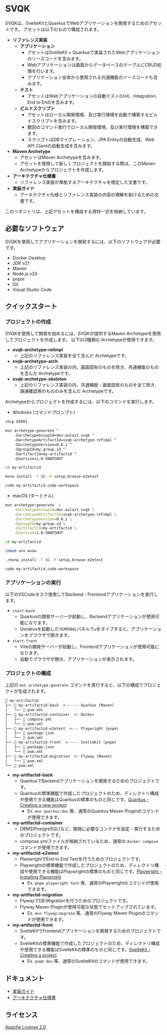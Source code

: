 # SVQK

SVQKは、SvelteKitとQuarkusでWebアプリケーションを開発するためのアセットです。
アセットは以下のもので構成されます。

- **リファレンス実装**
  - **アプリケーション**
    - アセットはSvelteKit + Quarkusで実装されたWebアプリケーションのソースコードを含みます。
    - Webアプリケーションは画面からデータベースのテーブルにCRUD処理を行います。
    - アプリケーション全体から使用される共通機能のソースコードも含みます。
  - **テスト**
    - アセットはWebアプリケーションの自動テスト(Unit、Integration、End to End)を含みます。
  - **ビルドスクリプト**
    - アセットはローカル開発環境、及び実行環境を自動で構築するビルドスクリプトを含みます。
    - 数回のコマンド実行でローカル開発環境、及び実行環境を構築できます。
    - スクリプトはDBマイグレーション、JPA Entityの自動生成、Web API Clientの自動生成を含みます。
- **Maven Archetype**
  - アセットはMaven Archetypeを含みます。
  - アセットを使用して新しくプロジェクトを開始する際は、このMaven Archetypeからプロジェクトを作成します。
- **アーキテクチャ仕様書**
  - リファレンス実装が準拠するアーキテクチャを規定した文書です。
- **実装ガイド**
  - アーキテクチャ仕様とリファレンス実装の内容の理解を助けるための文書です。

このリポジトリは、上記アセットを構成する資材一式を格納しています。

## 必要なソフトウェア

SVQKを使用してアプリケーションを開発するには、以下のソフトウェアが必要です。

- Docker Desktop
- JDK v21
- Maven
- Node.js v20
- pnpm
- Git
- Visual Studio Code

## クイックスタート

### プロジェクトの作成

SVQKを使用して開発を始めるには、SVQKが提供するMaven Archetypeを使用してプロジェクトを作成します。
以下の3種類の Archetypeが使用できます。

- **svqk-archetype-relimpl**
  - 上記のリファレンス実装を全て含んだ Archetypeです。
- **svqk-archetype-arch**
  - 上記のリファレンス実装の内、画面固有のものを除き、共通機能のものを含んだ Archetypeです。
- **svqk-archetype-skeleton**
  - 上記のリファレンス実装の内、共通機能・画面固有のものを全て除き、疎通確認用のもののみを含んだ Archetypeです。

Archetypeからプロジェクトを作成するには、以下のコマンドを実行します。

- Windows (コマンドプロンプト)

```sh
chcp 65001

mvn archetype:generate ^
    -DarchetypeGroupId=dev.aulait.svqk ^
    -DarchetypeArtifactId=svqk-archetype-refimpl ^
    -DarchetypeVersion=0.6.1 ^
    -DgroupId=my.group.id ^
    -DartifactId=my-artifactid ^
    -Dversion=1.0-SNAPSHOT

cd my-artifactid

mvnw install -T 1C -P setup,browse-e2etest

code my-artifactid.code-workspace
```

- macOS (ターミナル)

```sh
mvn archetype:generate  \
    -DarchetypeGroupId=dev.aulait.svqk \
    -DarchetypeArtifactId=svqk-archetype-refimpl \
    -DarchetypeVersion=0.6.1 \
    -DgroupId=my.group.id \
    -DartifactId=my-artifactid \
    -Dversion=1.0-SNAPSHOT

cd my-artifactid

chmod u+x mvnw

./mvnw install -T 1C -P setup,browse-e2etest

code my-artifactid.code-workspace
```

### アプリケーションの実行

以下のVSCodeタスク使用してBackend・Frontendアプリケーションを実行します。

- `start-back`
  - Quarkusの開発サーバーが起動し、Backendアプリケーションが使用可能になります。
  - Qurakusを起動した`TERMINAL`パネルで`w`をタイプすると、アプリケーションをブラウザで開きます。
- `start-front`
  - Viteの開発サーバーが起動し、Frontendアプリケーションが使用可能になります。
  - 自動でブラウザが開き、アプリケーションが表示されます。

### プロジェクトの構成

上記の `mvn archetype:generate` コマンドを実行すると、以下の構成でプロジェクトが生成されます。

```txt
📁 my-artifactid
├── 📁 my-artifactid-back  <------ Quarkus (Maven)
│   └── 📄 pom.xml
├── 📁 my-artifactid-container  <- Docker
│   ├── 📄 compose.yml
│   └── 📄 pom.xml
├── 📁 my-artifactid-e2etest  <--- Playwright (pnpm)
│   ├── 📄 package.json
│   └── 📄 pom.xml
├── 📁 my-artifactid-front  <----- SvelteKit (pnpm)
│   ├── 📄 package.json
│   └── 📄 pom.xml
├── 📁 my-artifactid-migration  <- Flyway (Maven)
│   └── 📄 pom.xml
└── 📄 pom.xml
```

- **my-artifactid-back**
  - QuarkusでBackendアプリケーションを開発するためのプロジェクトです。
  - Quarkusの標準機能で作成したプロジェクトのため、ディレクトリ構成や使用できる機能はQuarkusの標準のものと同じです。[Quarkus - Creating a new project](https://quarkus.io/guides/maven-tooling#project-creation)
    - Ex. `mvn quarkus:dev` 等、通常のQuarkus Maven Pluginのコマンドが使用できます。  
- **my-artifactid-container**
  - DBMS(PostgreSQL)など、開発に必要なコンテナを設定・実行するためのプロジェクトです。
  - compose.ymlファイルが格納されているため、通常の `docker compose` コマンドが使用できます。
- **my-artifactid-e2etest**
  - PlanwrightでEnd to End Testを行うためのプロジェクトです。
  - Playwrightの標準機能で作成したプロジェクトのため、ディレクトリ構成や使用できる機能はPlaywrightの標準のものと同じです。[Playwright - Installing Playwright](https://playwright.dev/docs/intro#installing-playwright)
    - Ex. `pnpm playwright test` 等、通常のPlaywrightのコマンドが使用できます。
- **my-artifactid-migration**
  - FlywayでDB Migrationを行うためのプロジェクトです。
  - Flyway Maven Pluginが使用可能な状態でセットアップされています。
    - Ex. `mvn flyway:migrate` 等、通常のFlyway Maven Pluginのコマンドが使用できます。
- **my-artifactid-front**
  - SvelteKitでFrontendアプリケーションを開発するためのプロジェクトです。
  - SvelteKitの標準機能で作成したプロジェクトのため、ディレクトリ構成や使用できる機能はSvelteKitの標準のものと同じです。[SvelteKit - Creating a project](https://kit.svelte.dev/docs/creating-a-project)
    - Ex. `pnpm dev` 等、通常のSvelteKitのコマンドが使用できます。


## ドキュメント

- [実装ガイド](http://sitoolkit-dev.monocrea.co.jp/gitbucket/project-au-lait/svqk/pages/0.6.1/ja/impl-guide/index.html)
- [アーキテクチャ仕様書](http://sitoolkit-dev.monocrea.co.jp/gitbucket/project-au-lait/svqk/pages/0.6.1/ja/arch-spec/index.html)

## ライセンス

[Apache License 2.0](LICENSE)
